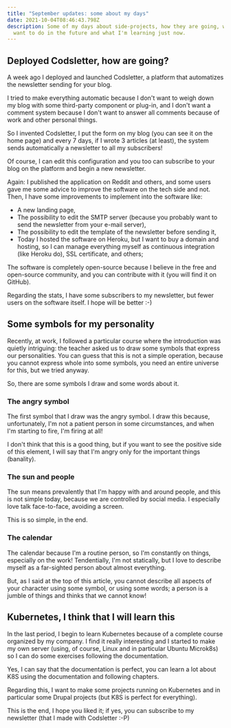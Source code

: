 ```yaml
---
title: "September updates: some about my days"
date: 2021-10-04T08:46:43.798Z
description: Some of my days about side-projects, how they are going, what I
  want to do in the future and what I'm learning just now.
---
```

## Deployed Codsletter, how are going?

A week ago I deployed and launched Codsletter, a platform that automatizes the newsletter sending for your blog.

I tried to make everything automatic because I don't want to weigh down my blog with some third-party component or plug-in, and I don't want a comment system because I don't want to answer all comments because of work and other personal things.

So I invented Codsletter, I put the form on my blog (you can see it on the home page) and every 7 days, if I wrote 3 articles (at least), the system sends automatically a newsletter to all my subscribers!

Of course, I can edit this configuration and you too can subscribe to your blog on the platform and begin a new newsletter.

Again: I published the application on Reddit and others, and some users gave me some advice to improve the software on the tech side and not. Then, I have some improvements to implement into the software like:

* A new landing page,
* The possibility to edit the SMTP server (because you probably want to send the newsletter from your e-mail server),
* The possibility to edit the template of the newsletter before sending it,
* Today I hosted the software on Heroku, but I want to buy a domain and hosting, so I can manage everything myself as continuous integration (like Heroku do), SSL certificate, and others;

The software is completely open-source because I believe in the free and open-source community, and you can contribute with it (you will find it on GitHub).

Regarding the stats, I have some subscribers to my newsletter, but fewer users on the software itself. I hope will be better :-)

## Some symbols for my personality

Recently, at work, I followed a particular course where the introduction was quietly intriguing: the teacher asked us to draw some symbols that express our personalities. You can guess that this is not a simple operation, because you cannot express whole into some symbols, you need an entire universe for this, but we tried anyway.

So, there are some symbols I draw and some words about it.

### The angry symbol

The first symbol that I draw was the angry symbol. I draw this because, unfortunately, I'm not a patient person in some circumstances, and when I'm starting to fire, I'm firing at all!

I don't think that this is a good thing, but if you want to see the positive side of this element, I will say that I'm angry only for the important things (banality).

### The sun and people

The sun means prevalently that I'm happy with and around people, and this is not simple today, because we are controlled by social media. I especially love talk face-to-face, avoiding a screen.

This is so simple, in the end.

### The calendar

The calendar because I'm a routine person, so I'm constantly on things, especially on the work! Tendentially, I'm not statically, but I love to describe myself as a far-sighted person about almost everything.

But, as I said at the top of this article, you cannot describe all aspects of your character using some symbol, or using some words; a person is a jumble of things and thinks that we cannot know!

## Kubernetes, I think that I will learn this

In the last period, I begin to learn Kubernetes because of a complete course organized by my company. I find it really interesting and I started to make my own server (using, of course, Linux and in particular Ubuntu Microk8s) so I can do some exercises following the documentation.

Yes, I can say that the documentation is perfect, you can learn a lot about K8S using the documentation and following chapters.

Regarding this, I want to make some projects running on Kubernetes and in particular some Drupal projects (but K8S is perfect for everything).

This is the end, I hope you liked it; if yes, you can subscribe to my newsletter (that I made with Codsletter :-P)